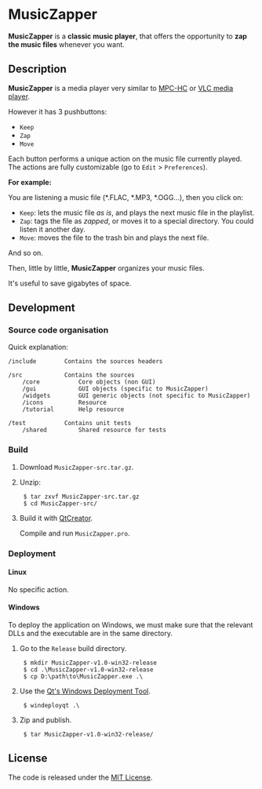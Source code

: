 # MusicZapper

**MusicZapper** is a **classic music player**, that offers the opportunity to **zap the music files** whenever you want.


## Description

**MusicZapper** is a media player very similar to [MPC-HC](https://mpc-hc.org/ "https://mpc-hc.org/") or [VLC media player](http://www.videolan.org/ "http://www.videolan.org/"). 

However it has 3 pushbuttons:

- `Keep`
- `Zap`
- `Move`


Each button performs a unique action on the music file currently played. The actions are fully customizable (go to `Edit` > `Preferences`).

__For example:__

You are listening a music file (*.FLAC, *.MP3, *.OGG...), then you click on:

- `Keep`: lets the music file *as is*, and plays the next music file in the playlist.
- `Zap`: tags the file as *zapped*, or moves it to a special directory. You could listen it another day.
- `Move`: moves the file to the trash bin and plays the next file.

And so on.

Then, little by little, **MusicZapper** organizes your music files.

It's useful to save gigabytes of space.

## Development

### Source code organisation

Quick explanation:

    /include        Contains the sources headers

    /src            Contains the sources
        /core           Core objects (non GUI)
        /gui            GUI objects (specific to MusicZapper)
        /widgets        GUI generic objects (not specific to MusicZapper)
        /icons          Resource
        /tutorial       Help resource

    /test           Contains unit tests
        /shared         Shared resource for tests


### Build

1. Download `MusicZapper-src.tar.gz`.

2. Unzip:

        $ tar zxvf MusicZapper-src.tar.gz
        $ cd MusicZapper-src/

3. Build it with [QtCreator](https://qt-project.org/ "https://qt-project.org/").

     Compile and run `MusicZapper.pro`.


### Deployment

#### Linux

No specific action.

#### Windows

To deploy the application on Windows, we must make sure that the relevant DLLs and the executable are in the same directory.

1. Go to the `Release` build directory.

        $ mkdir MusicZapper-v1.0-win32-release
        $ cd .\MusicZapper-v1.0-win32-release
        $ cp D:\path\to\MusicZapper.exe .\

2. Use the [Qt's Windows Deployment Tool](https://qt-project.org/qtdoc/570/windows-deployment.html#the-windows-deployment-tool "https://qt-project.org/qtdoc/570/windows-deployment.html#the-windows-deployment-tool").

        $ windeployqt .\

3. Zip and publish.

        $ tar MusicZapper-v1.0-win32-release/



## License

The code is released under the [MIT License](LICENSE "LICENSE").

